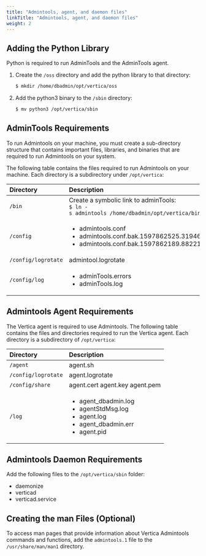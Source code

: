```yaml
---
title: "Admintools, agent, and daemon files"
linkTitle: "Admintools, agent, and daemon files"
weight: 2
---
```


## Adding the Python Library

Python is required to run AdminTools and the AdminTools agent.

1. Create the `/oss` directory and add the python library to that directory:
    ```bash
    $ mkdir /home/dbadmin/opt/vertica/oss
    ```

2. Add the python3 binary to the `/sbin` directory:
    ```bash
    $ mv python3 /opt/vertica/sbin
    ```

## AdminTools Requirements

To run Admintools on your machine, you must create a sub-directory structure that contains important files, libraries, and binaries that are required to run Admintools on your system.

The following table contains the files required to run Admintools on your machine. Each directory is a subdirectory under `/opt/vertica`:

| Directory           | Description       |
|:--------------------|:------------------|
| `/bin`              | Create a symbolic link to adminTools:<br>`$ ln -s admintools /home/dbadmin/opt/vertica/bin/adminTools` |
| `/config`           | <ul><li>admintools.conf</li><li>admintools.conf.bak.1597862525.319460</li><li>admintools.conf.bak.1597862189.882214</li></ul> |
| `/config/logrotate` | admintool.logrotate |
| `/config/log`       | <ul><li>adminTools.errors</li><li>adminTools.log</li></ul> |


## Admintools Agent Requirements

The Vertica agent is required to use Admintools. The following table contains the files and directories required to run the Vertica agent. Each directory is a subdirectory of `/opt/vertica`:


| Directory         | Description    |
|:------------------|:---------------|
| `/agent`            | agent.sh |
| `/config/logrotate` | agent.logrotate |
| `/config/share`     | agent.cert agent.key agent.pem  |
| `/log`              | <ul><li>agent_dbadmin.log</li><li>agentStdMsg.log</li><li>agent.log</li><li>agent_dbadmin.err</li><li>agent.pid</li></ul> |


## Admintools Daemon Requirements

Add the following files to the `/opt/vertica/sbin` folder:

- daemonize
- verticad
- verticad.service

## Creating the man Files (Optional)

To access man pages that provide information about Vertica Admintools commands and functions, add the `admintools.1` file to the
`/usr/share/man/man1` directory.